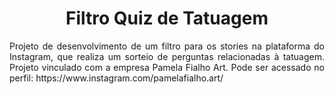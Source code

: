 <h1 align="center">Filtro Quiz de Tatuagem</h1>
<p align="justify">Projeto de desenvolvimento de um filtro para os stories na plataforma do Instagram, que realiza um sorteio de perguntas relacionadas à tatuagem. Projeto vinculado com a empresa Pamela Fialho Art. Pode ser acessado no perfil: https://www.instagram.com/pamelafialho.art/</p>

